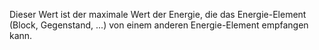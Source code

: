 Dieser Wert ist der maximale Wert der Energie, die das Energie-Element (Block, Gegenstand, ...) von einem anderen Energie-Element empfangen kann.